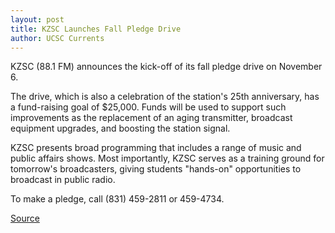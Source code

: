 ```yaml
---
layout: post
title: KZSC Launches Fall Pledge Drive
author: UCSC Currents
---
```


KZSC (88.1 FM) announces the kick-off of its fall pledge drive on November 6.

The drive, which is also a celebration of the station's 25th anniversary, has a fund-raising goal of $25,000. Funds will be used to support such improvements as the replacement of an aging transmitter, broadcast equipment upgrades, and boosting the station signal.

KZSC presents broad programming that includes a range of music and public affairs shows. Most importantly, KZSC serves as a training ground for tomorrow's broadcasters, giving students "hands-on" opportunities to broadcast in public radio.

To make a pledge, call (831) 459-2811 or 459-4734.

[Source](http://www1.ucsc.edu/oncampus/currents/98-99/11-02/kzsc.htm "Permalink to KZSC pledge drive: 11-02-98")
